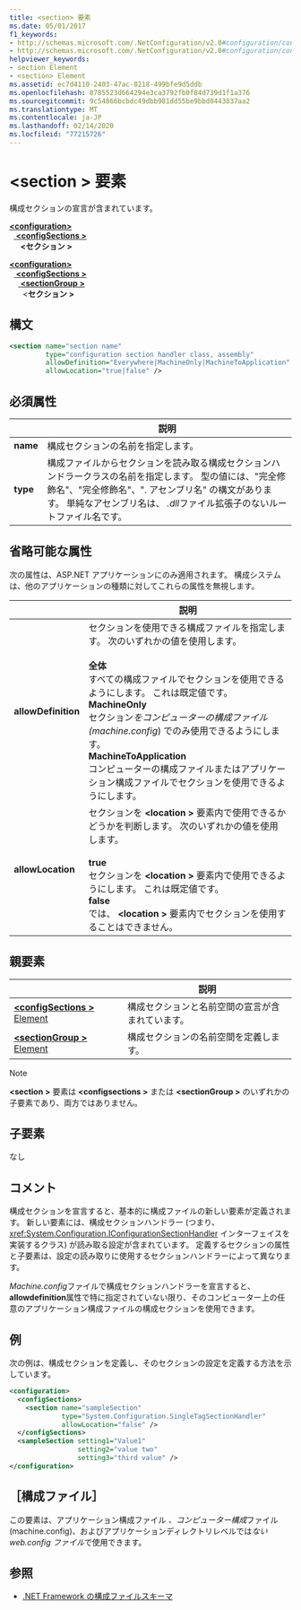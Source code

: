 ```yaml
---
title: <section> 要素
ms.date: 05/01/2017
f1_keywords:
- http://schemas.microsoft.com/.NetConfiguration/v2.0#configuration/configSections/section
- http://schemas.microsoft.com/.NetConfiguration/v2.0#configuration/configSections/sectionGroup/section
helpviewer_keywords:
- section Element
- <section> Element
ms.assetid: ec7d4110-2403-47ac-8218-499bfe9d5ddb
ms.openlocfilehash: 8785523d664294e3ca3792fb0f84d739d1f1a376
ms.sourcegitcommit: 9c54866bcbdc49dbb981dd55be9bbd0443837aa2
ms.translationtype: MT
ms.contentlocale: ja-JP
ms.lasthandoff: 02/14/2020
ms.locfileid: "77215726"
---
```

# <a name="section-element"></a>\<section > 要素

構成セクションの宣言が含まれています。

[ **\<configuration>** ](configuration-element.md)\
&nbsp;&nbsp;[ **\<configSections >** ](configsections-element-for-configuration.md)\
&nbsp;&nbsp;&nbsp;&nbsp; **\<セクション >**

[ **\<configuration>** ](configuration-element.md)\
&nbsp;&nbsp;[ **\<configSections >** ](configsections-element-for-configuration.md)\
&nbsp;&nbsp;&nbsp;&nbsp;[ **\<sectionGroup >** ](sectiongroup-element-for-configsections.md)\
&nbsp;&nbsp;&nbsp;&nbsp;&nbsp;&nbsp;\<**セクション >**

## <a name="syntax"></a>構文

```xml
<section name="section name"
         type="configuration section handler class, assembly"
         allowDefinition="Everywhere|MachineOnly|MachineToApplication" 
         allowLocation="true|false" />
```

## <a name="required-attributes"></a>必須属性

|           | 説明 |
| --------- | ----------- |
| **name**  | 構成セクションの名前を指定します。 |
| **type**  | 構成ファイルからセクションを読み取る構成セクションハンドラークラスの名前を指定します。 型の値には、"完全修飾名"、"完全修飾名"、". アセンブリ名" の構文があります。 単純なアセンブリ名は、 *.dll*ファイル拡張子のないルートファイル名です。 |

## <a name="optional-attributes"></a>省略可能な属性

次の属性は、ASP.NET アプリケーションにのみ適用されます。 構成システムは、他のアプリケーションの種類に対してこれらの属性を無視します。

|                     | 説明 |
| ------------------- | ----------- |
| **allowDefinition** | セクションを使用できる構成ファイルを指定します。 次のいずれかの値を使用します。<br><br>**全体**<br>すべての構成ファイルでセクションを使用できるようにします。 これは既定値です。<br>**MachineOnly**<br>セクション*をコンピューターの構成ファイル (machine.config*) でのみ使用できるようにします。<br>**MachineToApplication**<br>コンピューターの構成ファイルまたはアプリケーション構成ファイルでセクションを使用できるようにします。 |
| **allowLocation**   | セクションを **\<location >** 要素内で使用できるかどうかを判断します。 次のいずれかの値を使用します。<br><br>**true**<br>セクションを **\<location >** 要素内で使用できるようにします。 これは既定値です。<br>**false**<br>では、 **\<location >** 要素内でセクションを使用することはできません。 |

## <a name="parent-elements"></a>親要素

|     | 説明 |
| --- | ----------- |
| [ **\<configSections >** Element](configsections-element-for-configuration.md) | 構成セクションと名前空間の宣言が含まれています。 |
| [ **\<sectionGroup >** Element](sectiongroup-element-for-configsections.md) | 構成セクションの名前空間を定義します。 |

> [!NOTE]
> **\<section >** 要素は **\<configsections >** または **\<sectionGroup >** のいずれかの子要素であり、両方ではありません。

## <a name="child-elements"></a>子要素

なし

## <a name="remarks"></a>コメント

構成セクションを宣言すると、基本的に構成ファイルの新しい要素が定義されます。 新しい要素には、構成セクションハンドラー (つまり、<xref:System.Configuration.IConfigurationSectionHandler> インターフェイスを実装するクラス) が読み取る設定が含まれています。 定義するセクションの属性と子要素は、設定の読み取りに使用するセクションハンドラーによって異なります。

*Machine.config*ファイルで構成セクションハンドラーを宣言すると、 **allowdefinition**属性で特に指定されていない限り、そのコンピューター上の任意のアプリケーション構成ファイルの構成セクションを使用できます。

## <a name="example"></a>例

次の例は、構成セクションを定義し、そのセクションの設定を定義する方法を示しています。

```xml
<configuration>
  <configSections>
    <section name="sampleSection"
             type="System.Configuration.SingleTagSectionHandler" 
             allowLocation="false" />
  </configSections>
  <sampleSection setting1="Value1" 
                 setting2="value two" 
                 setting3="third value" />
</configuration>
```

## <a name="configuration-file"></a>［構成ファイル］

この要素は、アプリケーション構成ファイル *、コンピューター構成*ファイル (machine.config)、およびアプリケーションディレクトリレベルでは*ない web.config ファイル*で使用できます。

## <a name="see-also"></a>参照

- [.NET Framework の構成ファイルスキーマ](index.md)
